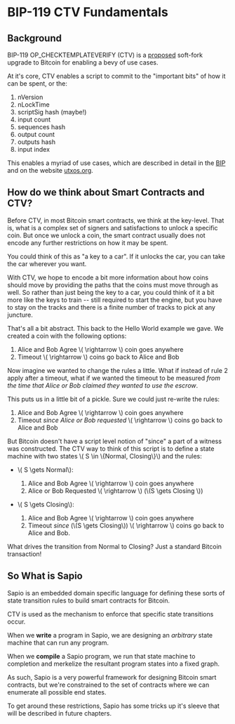 # BIP-119 CTV Fundamentals

## Background
BIP-119 OP_CHECKTEMPLATEVERIFY (CTV) is a
[proposed](https://github.com/bitcoin/bips/blob/master/bip-0119.mediawiki)
soft-fork upgrade to Bitcoin for enabling a bevy of use cases.


At it's core, CTV enables a script to commit to the "important bits" of how it can be spent, or the:

1.    nVersion
1.    nLockTime
1.    scriptSig hash (maybe!)
1.    input count
1.    sequences hash
1.    output count
1.    outputs hash
1.    input index

This enables a myriad of use cases, which are described in detail in the
[BIP](https://github.com/bitcoin/bips/blob/master/bip-0119.mediawiki) and on
the website [utxos.org](https://utxos.org).

## How do we think about Smart Contracts and CTV?

Before CTV, in most Bitcoin smart contracts, we think at the key-level. That
is, what is a complex set of signers and satisfactions to unlock a specific
coin. But once we unlock a coin, the smart contract usually does not encode
any further restrictions on how it may be spent.

You could think of this as "a key to a car". If it unlocks the car, you can
take the car wherever you want.

With CTV, we hope to encode a bit more information about how coins should
move by providing the paths that the coins must move through as well. So
rather than just being the key to a car, you could think of it a bit more
like the keys to train -- still required to start the engine, but you have to
stay on the tracks and there is a finite number of tracks to pick at any
juncture.

That's all a bit abstract. This back to the Hello World example we gave. We
created a coin with the following options:

1. Alice and Bob Agree \\( \rightarrow \\) coin goes anywhere
1. Timeout \\( \rightarrow \\) coins go back to Alice and Bob

Now imagine we wanted to change the rules a little. What if instead of rule 2
apply after a timeout, what if we wanted the timeout to be measured _from the
time that Alice or Bob claimed they wanted to use the escrow_.

This puts us in a little bit of a pickle. Sure we could just re-write the rules:

1. Alice and Bob Agree \\( \rightarrow \\) coin goes anywhere
1. Timeout _since Alice or Bob requested_ \\( \rightarrow \\) coins go back to Alice and Bob

But Bitcoin doesn't have a script level notion of "since" a part of a witness was constructed. The CTV way to think of this script is to define a state machine with two states \\( S \in \\{Normal, Closing\\}\\) and the rules:

- \\( S \gets Normal\\):
    1. Alice and Bob Agree \\( \rightarrow \\) coin goes anywhere
    1. Alice or Bob Requested \\( \rightarrow \\) (\\(S \gets Closing \\))

- \\( S \gets Closing\\):
    1. Alice and Bob Agree \\( \rightarrow \\) coin goes anywhere
    1. Timeout _since_ (\\(S \gets Closing\\)) \\( \rightarrow \\) coins go back to Alice and Bob.

What drives the transition from Normal to Closing? Just a standard Bitcoin transaction!

## So What is Sapio

Sapio is an embedded domain specific language for defining these sorts of
state transition rules to build smart contracts for Bitcoin.

CTV is used as the mechanism to enforce that specific state transitions occur.

When we **write** a program in Sapio, we are designing an *arbitrary* state
machine that can run any program.

When we **compile** a Sapio program, we run that state machine to completion and merkelize the resultant program states into a fixed graph.

As such, Sapio  is a very powerful framework for designing Bitcoin smart contracts, but we're constrained to the set of contracts where we can enumerate all possible end states.

To get around these restrictions, Sapio has some tricks up it's sleeve that
will be described in future chapters.